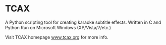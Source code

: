 TCAX
====

A Python scripting tool for creating karaoke subtitle effects.
Written in C and Python
Run on Microsoft Windows (XP/Vista/7/etc.)

Visit TCAX homepage www.tcax.org for more info.
